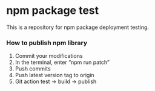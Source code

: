 # npm package test
This is a repository for npm package deployment testing.

### How to publish npm library
1. Commit your modifications
2. In the terminal, enter “npm run patch”
3. Push commits
4. Push latest version tag to origin
5. Git action test -> build -> publish